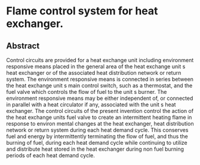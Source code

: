 # Flame control system for heat exchanger.

## Abstract
Control circuits are provided for a heat exchange unit including environment responsive means placed in the general area of the heat exchange unit s heat exchanger or of the associated heat distribution network or return system. The environment responsive means is connected in series between the heat exchange unit s main control switch, such as a thermostat, and the fuel valve which controls the flow of fuel to the unit s burner. The environment responsive means may be either independent of, or connected in parallel with a heat circulator if any, associated with the unit s heat exchanger. The control circuits of the present invention control the action of the heat exchange units fuel valve to create an intermittent heating flame in response to environ mental changes at the heat exchanger, heat distribution network or return system during each heat demand cycle. This conserves fuel and energy by intermittently terminating the flow of fuel, and thus the burning of fuel, during each heat demand cycle while continuing to utilize and distribute heat stored in the heat exchanger during non fuel burning periods of each heat demand cycle.